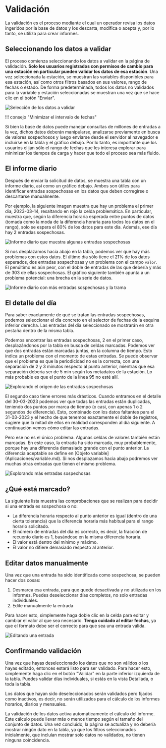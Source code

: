 # Validación

La validación es el proceso mediante el cual un operador revisa los datos ingeridos por la base de datos y los descarta, modifica o acepta y, por lo tanto, se utiliza para crear informes.

## Seleccionando los datos a validar

El proceso comienza seleccionando los datos a validar en la página de validación. **Solo los usuarios registrados con permisos de cambio para una estación en particular pueden validar los datos de esa estación**. Una vez seleccionada la estación, se muestran las variables disponibles para esa estación, así como otros filtros basados en sus valores, rango de fechas o estado. De forma predeterminada, todos los datos no validados para la variable y estación seleccionadas se muestran una vez que se hace clic en el botón "Enviar".

![Selección de los datos a validar](../assets/images/validation_selector.png)

!!! consejo "Minimizar el intervalo de fechas"

Si bien la base de datos puede manejar consultas de millones de entradas a la vez, dichos datos deberán manipularse, analizarse previamente en busca de valores sospechosos y luego enviarse desde el servidor al navegador e incluirse en la tabla y el gráfico debajo. Por lo tanto, es importante que los usuarios elijan sólo el rango de fechas que les interesa explorar para minimizar los tiempos de carga y hacer que todo el proceso sea más fluido.

## El informe diario

Después de enviar la solicitud de datos, se muestra una tabla con un informe diario, así como un gráfico debajo. Ambos son útiles para identificar entradas sospechosas en los datos que deben corregirse o descartarse manualmente.

Por ejemplo, la siguiente imagen muestra que hay un problema el primer día, 2023-03-14, resaltando en rojo la celda problemática. En particular, muestra que, según la diferencia horaria esperada entre puntos de datos (tomada como la moda de la diferencia horaria para todos los datos en el rango), solo se espera el 80% de los datos para este día. Además, ese día hay 2 entradas sospechosas.

![Informe diario que muestra algunas entradas sospechosas](../assets/images/validation_table.png)

Si nos desplazamos hacia abajo en la tabla, podemos ver que hay más problemas con estos datos. El último día sólo tiene el 21% de los datos esperados, dos entradas sospechosas y un problema con el campo `valor`. El penúltimo es aún peor, con el doble de entradas de las que debería y más de 303 de ellas sospechosas. El gráfico siguiente también apunta a un problema potencial: una brecha en la serie de datos.

![Informe diario con más entradas sospechosas y la trama](../assets/images/validation_table_other_errors.png)

## El detalle del día

Para saber exactamente de qué se tratan las entradas sospechosas, podemos seleccionar el día concreto en el selector de fechas de la esquina inferior derecha. Las entradas del día seleccionado se mostrarán en otra pestaña dentro de la misma tabla.

Podemos encontrar las entradas sospechosas, 2 en el primer caso, desplazándonos por la tabla en busca de celdas marcadas. Podemos ver que dos entradas están marcadas juntas, en la columna de tiempo. Esto indica un problema con el momento de estas entradas. Se puede observar que el problema es que la periodicidad no es la correcta, con una separación de 2 y 3 minutos respecto al punto anterior, mientras que esa separación debería ser de 5 min según los metadatos de la estación. Lo más probable es que el punto de la línea 95 no esté allí.

![Explorando el origen de las entradas sospechosas](../assets/images/validation_table_detail.png)

El segundo caso tiene errores más drásticos. Cuando entramos en el detalle del 30-03-2023 podemos ver que todas las entradas están duplicadas, teniendo dos puntos por marca de tiempo (o casi, con apenas 1 o 2 segundos de diferencia). Esto, combinado con los datos faltantes para el 31-03-2023 y el hecho de que tenemos exactamente el doble de registros, sugiere que la mitad de ellos en realidad corresponden al día siguiente. A continuación vemos cómo editar las entradas.

Pero ese no es el único problema. Algunas celdas de valores también están marcadas. En este caso, la entrada ha sido marcada, muy probablemente, porque hay una diferencia demasiado grande con el punto anterior. La diferencia aceptable se define en [Objeto variable] (Aplicaciones/variable.md). Si nos desplazamos hacia abajo podremos ver muchas otras entradas que tienen el mismo problema.

![Explorando más entradas sospechosas](../assets/images/validation_table_suspicious_entries.png)

## ¿Qué está marcado?

La siguiente lista muestra las comprobaciones que se realizan para decidir si una entrada es sospechosa o no:

- La diferencia horaria respecto al punto anterior es igual (dentro de una cierta tolerancia) que la diferencia horaria más habitual para el rango horario solicitado.
- El número de entradas del día es correcto, es decir, la fracción de recuento diario es 1, basándose en la misma diferencia horaria.
- El valor está dentro del mínimo y máximo.
- El valor no difiere demasiado respecto al anterior.

## Editar datos manualmente

Una vez que una entrada ha sido identificada como sospechosa, se pueden hacer dos cosas:

1. Desmarca esa entrada, para que quede desactivada y no utilizada en los informes. Puedes deseleccionar días completos, no solo entradas individuales.
2. Edite manualmente la entrada

Para hacer esto, simplemente haga doble clic en la celda para editar y cambiar el valor al que sea necesario. **Tenga cuidado al editar fechas**, ya que el formato debe ser el correcto para que sea una entrada válida.

![Editando una entrada](../assets/images/validation_edit_entry.png)

## Confirmando validación

Una vez que hayas deseleccionado los datos que no son válidos o los hayas editado, entonces estará listo para ser validado. Para hacer esto, simplemente haga clic en el botón "Validar" en la parte inferior izquierda de la tabla. Puedes validar días individuales, si estás en la vista Detallada, o toda la tabla.

Los datos que hayan sido deseleccionados serán validados pero fijados como inactivos, es decir, no serán utilizados para el cálculo de los informes horarios, diarios y mensuales.

La validación de los datos activa automáticamente el cálculo del informe. Este cálculo puede llevar más o menos tiempo según el tamaño del conjunto de datos. Una vez concluido, la página se actualiza y no debería mostrar ningún dato en la tabla, ya que los filtros seleccionados inicialmente, que incluían mostrar solo datos no validados, no tienen ninguna coincidencia.

